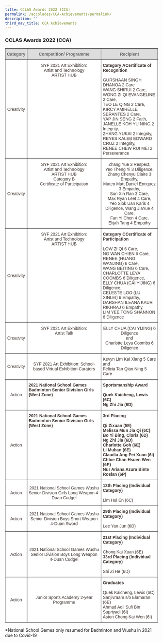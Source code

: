 ```yaml
---
title: CCLAS Awards 2022 (CCA)
permalink: /accolades/CCA-Achievements/permalink/
description: ""
third_nav_title: CCA Achievements
---
```

### CCLAS Awards 2022 (CCA)

<style type="text/css">
.tg  {border-collapse:collapse;border-spacing:0;}
.tg td{border-color:black;border-style:solid;border-width:1px;font-family:Arial, sans-serif;font-size:14px;
  overflow:hidden;padding:10px 5px;word-break:normal;}
.tg th{border-color:black;border-style:solid;border-width:1px;font-family:Arial, sans-serif;font-size:14px;
  font-weight:normal;overflow:hidden;padding:10px 5px;word-break:normal;}
.tg .tg-i25p{background-color:#FFF;color:#3D332F;text-align:left;vertical-align:top}
.tg .tg-wdcu{background-color:#FFF;color:#3D332F;font-weight:bold;text-align:left;vertical-align:top}
.tg .tg-feqv{background-color:#DDD;color:#666;font-weight:bold;text-align:center;vertical-align:middle}
.tg .tg-cl9b{background-color:#FFF;color:#3D332F;text-align:center;vertical-align:middle}
.tg .tg-xy5d{background-color:#FFF;color:#3D332F;text-align:center;vertical-align:top}
</style>
<table class="tg">
<thead>
  <tr>
    <th class="tg-feqv"><span style="color:#666;background-color:#DDD">Category</span><br></th>
    <th class="tg-feqv"><span style="color:#666;background-color:#DDD">Competition/ Programme</span><br></th>
    <th class="tg-feqv"><span style="color:#666;background-color:#DDD">Recipient</span><br></th>
  </tr>
</thead>
<tbody>
  <tr>
    <td class="tg-cl9b">Creativity<br></td>
    <td class="tg-xy5d"><span style="font-weight:400;color:#3D332F">SYF 2021 Art Exhibition:</span><br><span style="font-weight:400;color:#3D332F">Artist and Technology</span><br><span style="font-weight:400;color:#3D332F">ARTIST HUB</span></td>
    <td class="tg-wdcu">Category ACertificate of Recognition<br><br><span style="font-weight:400;color:#3D332F">GURSHAAN SINGH DHANOA 2 Care</span><br><span style="font-weight:400;color:#3D332F">WANG SHIRUI 2 Care,</span><br><span style="font-weight:400;color:#3D332F">WONG ZI QI EVANGELINE 2 Care,</span><br><span style="font-weight:400;color:#3D332F">TEO LE QING 2 Care,</span><br><span style="font-weight:400;color:#3D332F">KIRCY AMIRELLE SERANTES 2 Care,</span><br><span style="font-weight:400;color:#3D332F">YAP JIN SENG 2 Faith,</span><br><span style="font-weight:400;color:#3D332F">JANELLE KOH YU NING 2 Integrity,</span><br><span style="font-weight:400;color:#3D332F">ZHANG YUKAI 2 Integrity,</span><br><span style="font-weight:400;color:#3D332F">REYES KALEB EDWARD CRUZ 2 Integrity,</span><br><span style="font-weight:400;color:#3D332F">RENEE CHEW RUI MEI 2 Perseverance</span></td>
  </tr>
  <tr>
    <td class="tg-cl9b">Creativity<br></td>
    <td class="tg-xy5d"><span style="font-weight:400;color:#3D332F">SYF 2021 Art Exhibition:</span><br><span style="font-weight:400;color:#3D332F">Artist and Technology</span><br><span style="font-weight:400;color:#3D332F">ARTIST HUB</span><br>Category B<br>Certificate of Participation</td>
    <td class="tg-xy5d"><span style="font-weight:400;color:#3D332F">Zhang Yue 3 Respect,</span><br><span style="font-weight:400;color:#3D332F">Yeo Theng Yi 3 Diligence,</span><br><span style="font-weight:400;color:#3D332F">Zhang Chenyu Claire 3 Empathy,</span><br><span style="font-weight:400;color:#3D332F">Mateo Matt Daniel Enriquez 3 Empathy,</span><br><span style="font-weight:400;color:#3D332F">Sun Xin Ran 3 Care,</span><br><span style="font-weight:400;color:#3D332F">Max Ryan Leet 4 Care,</span><br><span style="font-weight:400;color:#3D332F">Yeo Siok Uan Karis 4 Diligence, Wang JiaYue 4 Care,</span><br><span style="font-weight:400;color:#3D332F">Fan Yi Chen 4 Care,</span><br><span style="font-weight:400;color:#3D332F">Elijah Tang 4 Empathy</span></td>
  </tr>
  <tr>
    <td class="tg-cl9b">Creativity<br></td>
    <td class="tg-xy5d"><span style="font-weight:400;color:#3D332F">SYF 2021 Art Exhibition:</span><br><span style="font-weight:400;color:#3D332F">Artist and Technology</span><br><span style="font-weight:400;color:#3D332F">ARTIST HUB</span></td>
    <td class="tg-wdcu">Category CCertificate of Participation<br><br><span style="font-weight:400;color:#3D332F">LOW ZI QI 6 Care,</span><br><span style="font-weight:400;color:#3D332F">NG WAN CHIEN 6 Care,</span><br><span style="font-weight:400;color:#3D332F">RENEE (HUANG WANJING) 6 Care,</span><br><span style="font-weight:400;color:#3D332F">WANG BEITING 6 Care,</span><br><span style="font-weight:400;color:#3D332F">CHARLOTTE LEYA COOMBS 6 Diligence,</span><br><span style="font-weight:400;color:#3D332F">ELLY CHUA (CAI YIJING) 6 Diligence,</span><br><span style="font-weight:400;color:#3D332F">CELESTE LOO (LU XINLEI) 6 Empathy,</span><br><span style="font-weight:400;color:#3D332F">DARSHAN ILEANA KAUR RIKHRAJ 6 Empathy,</span><br><span style="font-weight:400;color:#3D332F">LIM YEE TONG SHANNON 6 Diligence</span></td>
  </tr>
  <tr>
    <td class="tg-cl9b">Creativity<br></td>
    <td class="tg-xy5d"><span style="font-weight:400;color:#3D332F">SYF 2021 Art Exhibition:</span><br><span style="font-weight:400;color:#3D332F">Artist Talk</span></td>
    <td class="tg-xy5d"><span style="font-weight:400;color:#3D332F">ELLY CHUA (CAI YIJING) 6 Diligence</span><br><span style="font-weight:400;color:#3D332F">and</span><br><span style="font-weight:400;color:#3D332F">Charlotte Leya Coombs 6 Diligence</span></td>
  </tr>
  <tr>
    <td class="tg-cl9b">Creativity<br></td>
    <td class="tg-cl9b">SYF 2021 Art Exhibition: School-based Virtual Exhibition Curators<br></td>
    <td class="tg-i25p">Kevyn Lim Kai Xiang 5 Care<br>and<br>Felicia Tan Qian Ning 5 Care</td>
  </tr>
  <tr>
    <td class="tg-cl9b">Action<br></td>
    <td class="tg-wdcu">2021 National School Games Badminton Senior Division Girls (West Zone)<br></td>
    <td class="tg-wdcu">Sportsmanship Award<br><br>Quek Kaicheng, Lewis (6C)<br>Ng Zhi Jia (6D)</td>
  </tr>
  <tr>
    <td class="tg-cl9b">Action<br></td>
    <td class="tg-wdcu">2021 National School Games Badminton Senior Division Girls (West Zone)</td>
    <td class="tg-wdcu">3rd Placing<br><br>Qi Zixuan (5E)<br>Melissa Mun Jia Qi (6C)<br>Bo Yi Bing, Cloris (6D)<br>Ng Zhi Jia (6D)<br>Charlotte Goh (6E)<br>Li Muhan (6E)<br>Claudia Ang Pei Xuan (6I)<br>Chloe Chan Hsuen Wen (6P)<br>Nur Ariana Azura Binte Roslan (6P)</td>
  </tr>
  <tr>
    <td class="tg-cl9b">Action<br></td>
    <td class="tg-cl9b">2021 National School Games Wushu Senior Division Girls Long Weapon 4-Duan Cudgel<br></td>
    <td class="tg-wdcu">13th Placing (Individual Category)<br><br><span style="font-weight:400;color:#3D332F">Lim Hui En (6C)</span></td>
  </tr>
  <tr>
    <td class="tg-cl9b">Action<br></td>
    <td class="tg-cl9b">2021 National School Games Wushu Senior Division Boys Short Weapon 4-Duan Sword<br></td>
    <td class="tg-wdcu">29th Placing (Individual Category)<br><br><span style="font-weight:400;color:#3D332F">Lee Yan Jun (6D)</span></td>
  </tr>
  <tr>
    <td class="tg-cl9b">Action<br></td>
    <td class="tg-cl9b">2021 National School Games Wushu Senior Division Boys Long Weapon 4-Duan Cudgel<br></td>
    <td class="tg-wdcu">21st Placing (Individual Category)<br><br><span style="font-weight:400;color:#3D332F">Chong Kai Xuan (6E)</span><br>33rd Placing (Individual Category)<br><br><span style="font-weight:400;color:#3D332F">Shi Zi He (6D)</span></td>
  </tr>
  <tr>
    <td class="tg-cl9b">Action<br></td>
    <td class="tg-cl9b">Junior Sports Academy 2-year Programme<br></td>
    <td class="tg-wdcu">Graduates<br><br><span style="font-weight:400;color:#3D332F">Quek Kaicheng, Lewis (6C)</span><br><span style="font-weight:400;color:#3D332F">Sanjivraam s/o Elamaran (6E)</span><br><span style="font-weight:400;color:#3D332F">Ahmad Aqil Sufi Bin Supriyadi (6I)</span><br><span style="font-weight:400;color:#3D332F">Aston Chong Kai Wen (6I)</span></td>
  </tr>
</tbody>
</table>

\*National School Games only resumed for Badminton and Wushu in 2021 due to Covid-19